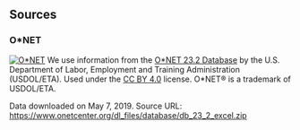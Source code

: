 ## Sources
### O&ast;NET
[![O&ast;NET](https://www.onetcenter.org/image/link/onet-in-it.svg)](https://www.onetcenter.org/database.html)
We use information from the <a href="https://www.onetcenter.org/database.html">O&ast;NET 23.2 Database</a> by the U.S. Department of Labor, Employment and Training Administration (USDOL/ETA). Used under the <a href="https://creativecommons.org/licenses/by/4.0/">CC BY 4.0</a> license. O&ast;NET&reg; is a trademark of USDOL/ETA.

Data downloaded on May 7, 2019. Source URL: https://www.onetcenter.org/dl_files/database/db_23_2_excel.zip
